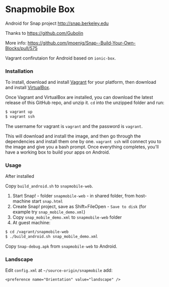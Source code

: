 Snapmobile Box
==============

Android for Snap project http://snap.berkeley.edu

Thanks to https://github.com/Gubolin

More info: https://github.com/jmoenig/Snap--Build-Your-Own-Blocks/pull/575

Vagrant confirutaion for Android based on `ionic-box`.

### Installation


To install, download and install [Vagrant](https://www.vagrantup.com/downloads.html) for your platform, then download and install [VirtualBox](http://virtualbox.org/).

Once Vagrant and VirtualBox are installed, you can download the latest release of this GitHub repo, and unzip it. `cd` into the unzipped folder and run:

```bash
$ vagrant up
$ vagrant ssh
```

The username for vagrant is `vagrant` and the password is `vagrant`. 

This will download and install the image, and then go through the dependencies and install them one by one. `vagrant ssh` will connect you to the image and give you a bash prompt. Once everything completes, you'll have a working box to build your apps on Android.



### Usage

After installed


Copy `build_android.sh` to `snapmobile-web`.

1. Start Snap! - folder `snapmobile-web` - in shared folder, from host-machine start `snap.html`
2. Create Snap! project, save as Shift+FileOpen - `Save to disk` (for example try `snap_mobile_demo.xml`)
3. Copy `snap_mobile_demo.xml` to `snapmobile-web` folder
4. At guest machine:

```bash
$ cd /vagrant/snapmobile-web
$ ./build_android.sh snap_mobile_demo.xml
```

Copy `Snap-debug.apk` from `snapmobile-web` to Android.

### Landscape

Edit `config.xml` at `~/source-origin/snapmobile` add: 

    <preference name="Orientation" value="landscape" />


